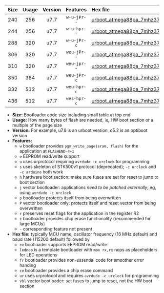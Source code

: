 |Size|Usage|Version|Features|Hex file|
|:-:|:-:|:-:|:-:|:--|
|240|256|u7.7|`w-u-jPr--`|[urboot_atmega88pa_7mhz3728_9600bps_lednop_ur_vbl.hex](https://raw.githubusercontent.com/stefanrueger/urboot.hex/main/mcus/atmega88pa/fcpu_7mhz3728/9600_bps/urboot_atmega88pa_7mhz3728_9600bps_lednop_ur_vbl.hex)|
|244|256|u7.7|`w-u-hpr--`|[urboot_atmega88pa_7mhz3728_9600bps_lednop_fr_ur.hex](https://raw.githubusercontent.com/stefanrueger/urboot.hex/main/mcus/atmega88pa/fcpu_7mhz3728/9600_bps/urboot_atmega88pa_7mhz3728_9600bps_lednop_fr_ur.hex)|
|288|320|u7.7|`w-u-jPr-c`|[urboot_atmega88pa_7mhz3728_9600bps_lednop_fr_ce_ur_vbl.hex](https://raw.githubusercontent.com/stefanrueger/urboot.hex/main/mcus/atmega88pa/fcpu_7mhz3728/9600_bps/urboot_atmega88pa_7mhz3728_9600bps_lednop_fr_ce_ur_vbl.hex)|
|306|320|u7.7|`weu-jPr--`|[urboot_atmega88pa_7mhz3728_9600bps_ee_lednop_ur_vbl.hex](https://raw.githubusercontent.com/stefanrueger/urboot.hex/main/mcus/atmega88pa/fcpu_7mhz3728/9600_bps/urboot_atmega88pa_7mhz3728_9600bps_ee_lednop_ur_vbl.hex)|
|310|320|u7.7|`weu-jpr--`|[urboot_atmega88pa_7mhz3728_9600bps_ee_lednop_fr_ur_vbl.hex](https://raw.githubusercontent.com/stefanrueger/urboot.hex/main/mcus/atmega88pa/fcpu_7mhz3728/9600_bps/urboot_atmega88pa_7mhz3728_9600bps_ee_lednop_fr_ur_vbl.hex)|
|350|384|u7.7|`weu-jPr-c`|[urboot_atmega88pa_7mhz3728_9600bps_ee_lednop_fr_ce_ur_vbl.hex](https://raw.githubusercontent.com/stefanrueger/urboot.hex/main/mcus/atmega88pa/fcpu_7mhz3728/9600_bps/urboot_atmega88pa_7mhz3728_9600bps_ee_lednop_fr_ce_ur_vbl.hex)|
|332|512|u7.7|`weu-hpr-c`|[urboot_atmega88pa_7mhz3728_9600bps_ee_lednop_fr_ce_ur.hex](https://raw.githubusercontent.com/stefanrueger/urboot.hex/main/mcus/atmega88pa/fcpu_7mhz3728/9600_bps/urboot_atmega88pa_7mhz3728_9600bps_ee_lednop_fr_ce_ur.hex)|
|436|512|u7.7|`wes-hpr-c`|[urboot_atmega88pa_7mhz3728_9600bps_ee_lednop_fr_ce.hex](https://raw.githubusercontent.com/stefanrueger/urboot.hex/main/mcus/atmega88pa/fcpu_7mhz3728/9600_bps/urboot_atmega88pa_7mhz3728_9600bps_ee_lednop_fr_ce.hex)|

- **Size:** Bootloader code size including small table at top end
- **Usage:** How many bytes of flash are needed, ie, HW boot section or a multiple of the page size
- **Version:** For example, u7.6 is an urboot version, o5.2 is an optiboot version
- **Features:**
  + `w` bootloader provides `pgm_write_page(sram, flash)` for the application at `FLASHEND-4+1`
  + `e` EEPROM read/write support
  + `u` uses urprotocol requiring `avrdude -c urclock` for programming
  + `s` uses skeleton of STK500v1 protocol (deprecated); `-c urclock` and `-c arduino` both work
  + `h` hardware boot section: make sure fuses are set for reset to jump to boot section
  + `j` vector bootloader: applications *need to be patched externally*, eg, using `avrdude -c urclock`
  + `p` bootloader protects itself from being overwritten
  + `P` vector bootloader only: protects itself and reset vector from being overwritten
  + `r` preserves reset flags for the application in the register R2
  + `c` bootloader provides chip erase functionality (recommended for large MCUs)
  + `-` corresponding feature not present
- **Hex file:** typically MCU name, oscillator frequency (16 MHz default) and baud rate (115200 default) followed by
  + `ee` bootloader supports EEPROM read/write
  + `lednop` is a template bootloader with `mov rx,rx` nops as placeholders for LED operations
  + `fr` bootloader provides non-essential code for smoother error handing
  + `ce` bootloader provides a chip erase command
  + `ur` uses urprotocol and requires `avrdude -c urclock` for programming
  + `vbl` vector bootloader: set fuses to jump to reset, not the HW boot section
